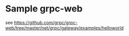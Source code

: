 # Sample grpc-web

see https://github.com/grpc/grpc-web/tree/master/net/grpc/gateway/examples/helloworld

